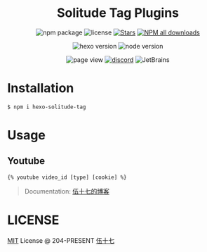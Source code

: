 <div align="center">

# Solitude Tag Plugins

![npm package](https://img.shields.io/npm/v/hexo-solitude-tag?style=for-the-badge)
![license](https://img.shields.io/github/license/everfu/hexo-solitude-tag?color=FF5531&style=for-the-badge)
[![Stars](https://img.shields.io/github/stars/everfu/hexo-solitude-tag?style=for-the-badge)](https://github.com/everfu/hexo-solitude-tag/stargazers)
[![NPM all downloads](https://img.shields.io/npm/dy/hexo-solitude-tag?color=white&style=for-the-badge)](https://www.npmjs.com/package/hexo-solitude-tag)

![hexo version](https://img.shields.io/badge/hexo-7.0.0+-blue?logo=hexo&logoColor=white&style=for-the-badge)
![node version](https://img.shields.io/badge/node-14.0.0+-white?logo=node.js&logoColor=white&style=for-the-badge)

![page view](https://komarev.com/ghpvc/?username=hexo-solitude-tag&abbreviated=true&style=for-the-badge)
[![discord](https://img.shields.io/discord/1266610921942548553?style=for-the-badge&logo=discord&label=discord&logoColor=white)](https://discord.gg/HZXAnK4Sut)
![JetBrains](https://img.shields.io/badge/jetbrains-support-black?logo=jetbrains&style=for-the-badge)

</div>

# Installation

```sh
$ npm i hexo-solitude-tag
```

# Usage

## Youtube

```ejs
{% youtube video_id [type] [cookie] %}
```

> Documentation: [伍十七的博客](https://blog.everfu.cn/p/8f9926b7.html)

# LICENSE

[MIT](./LICENSE) License @ 204-PRESENT [伍十七](https://github.com/everfu)
